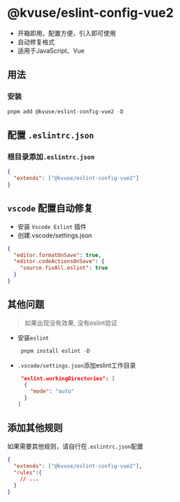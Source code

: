 # @kvuse/eslint-config-vue2

- 开箱即用，配置方便，引入即可使用
- 自动修复格式
- 适用于JavaScript、Vue

## 用法

### 安装

```js
pnpm add @kvuse/eslint-config-vue2 -D
```

## 配置 `.eslintrc.json`  

### 根目录添加`.eslintrc.json`  

```json
{
  "extends": ["@kvuse/eslint-config-vue2"]
}
```

## `vscode` 配置自动修复

- 安装 `Vscode Eslint` 插件  
- 创建.vscode/settings.json

```json
{
  "editor.formatOnSave": true,
  "editor.codeActionsOnSave": {
    "source.fixAll.eslint": true
  }
}
```

## 其他问题

> 如果出现没有效果, 没有eslint验证

- 安装`eslint`
  
  ```js
   pnpm install eslint -D
  ```

- `.vscode/settings.json`添加eslint工作目录  
  
  ```json
   "eslint.workingDirectories": [
    {
      "mode": "auto"
    }
  ]
   ```

## 添加其他规则  

如果需要其他规则，请自行在`.eslintrc.json`配置

```json
{
  "extends": ["@kvuse/eslint-config-vue2"],
  "rules":{
    // ...
  }
}
```

